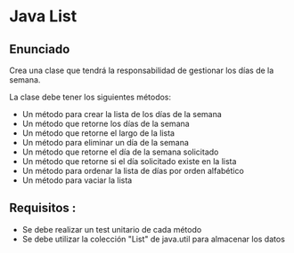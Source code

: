 # Java List 

## Enunciado 
Crea una clase que tendrá la responsabilidad de gestionar los días de la semana.

 La clase debe tener los siguientes métodos:
- Un método para crear la lista de los días de la semana
- Un método que retorne los días de la semana
- Un método que retorne el largo de la lista
- Un método para eliminar un día de la semana
- Un método que retorne el día de la semana solicitado
- Un método que retorne si el día solicitado existe en la lista
- Un método para ordenar la lista de días por orden alfabético
- Un método para vaciar la lista
## Requisitos :
- Se debe realizar un test unitario de cada método
- Se debe utilizar la colección "List" de java.util para almacenar los datos
